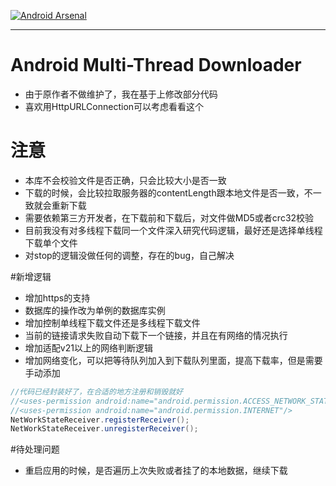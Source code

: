 [![Android Arsenal](https://img.shields.io/badge/Android%20Arsenal-MultiThreadDownloader-brightgreen.svg?style=flat)](http://android-arsenal.com/details/1/1865)
***
# Android Multi-Thread Downloader

- 由于原作者不做维护了，我在基于上修改部分代码
- 喜欢用HttpURLConnection可以考虑看看这个

# 注意
- 本库不会校验文件是否正确，只会比较大小是否一致
- 下载的时候，会比较拉取服务器的contentLength跟本地文件是否一致，不一致就会重新下载
- 需要依赖第三方开发者，在下载前和下载后，对文件做MD5或者crc32校验
- 目前我没有对多线程下载同一个文件深入研究代码逻辑，最好还是选择单线程下载单个文件
- 对stop的逻辑没做任何的调整，存在的bug，自己解决

#新增逻辑
- 增加https的支持
- 数据库的操作改为单例的数据库实例
- 增加控制单线程下载文件还是多线程下载文件
- 当前的链接请求失败自动下载下一个链接，并且在有网络的情况执行
- 增加适配v21以上的网络判断逻辑
- 增加网络变化，可以把等待队列加入到下载队列里面，提高下载率，但是需要手动添加
```java
//代码已经封装好了，在合适的地方注册和销毁就好
//<uses-permission android:name="android.permission.ACCESS_NETWORK_STATE"/>
//<uses-permission android:name="android.permission.INTERNET"/>
NetWorkStateReceiver.registerReceiver();
NetWorkStateReceiver.unregisterReceiver();

```

#待处理问题
- 重启应用的时候，是否遍历上次失败或者挂了的本地数据，继续下载